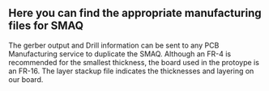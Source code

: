 ## Here you can find the appropriate manufacturing files for SMAQ
The gerber output and Drill information can be sent to any PCB Manufacturing service to duplicate the SMAQ. Although an FR-4 is 
recommended for the smallest thickness, the board used in the protoype is an FR-16. 
The layer stackup file indicates the thicknesses and layering on our board.
